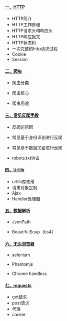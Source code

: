 #### [一、HTTP](README/Python爬虫-HTTP.md/)

- HTTP简介
- HTTP工作原理
- HTTP请求头和响应头
- HTTP响应报文
- HTTP状态码
- 一次完整的http请求过程
- Cookie
- Session

#### [二、爬虫](README/Python爬虫-简介.md)

- 爬虫分类

- 爬虫核心

- 爬虫用途

#### [三、常见反爬手段](README/Python爬虫-反爬.md)

- 反爬的原因

- 常见基于身份识别进行反爬

- 常见基于数据加密进行反爬

- robots.txt协议

#### [四、Urllib](README/Python爬虫-Urllib.md)

- urllib库使用
- 请求对象定制
- Ajax
- Handler处理器

#### [五、数据解析](README/Python爬虫-数据解析.md)

- JsonPath

- BeautifulSoup（bs4）

#### [六、无头浏览器](README/Python爬虫-selenium.md)

- selenium

- Phantomjs

- Chrome handless

#### [七、requests](README/Python爬虫-requests.md)
- get请求
- post请求
- 代理
- cookie
